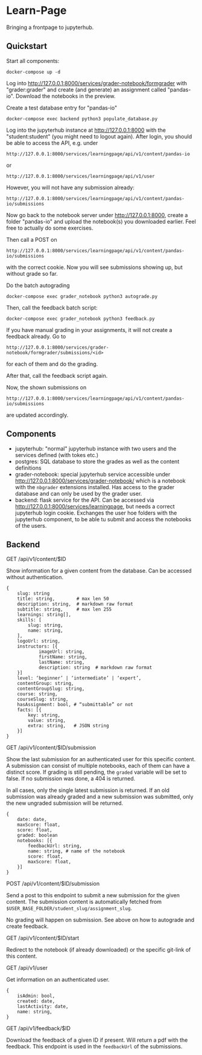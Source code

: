 # Learn-Page

Bringing a frontpage to jupyterhub.

## Quickstart

Start all components:

    docker-compose up -d

Log into http://127.0.0.1:8000/services/grader-notebook/formgrader with "grader:grader" and create (and generate) an assignment
called "pandas-io".
Download the notebooks in the preview.

Create a test database entry for "pandas-io"

    docker-compose exec backend python3 populate_database.py

Log into the jupyterhub instance at http://127.0.0.1:8000 with the "student:student"
(you might need to logout again).
After login, you should be able to access the API, e.g. under

    http://127.0.0.1:8000/services/learningpage/api/v1/content/pandas-io

or

    http://127.0.0.1:8000/services/learningpage/api/v1/user

However, you will not have any submission already:

    http://127.0.0.1:8000/services/learningpage/api/v1/content/pandas-io/submissions

Now go back to the notebook server under http://127.0.0.1:8000, create a folder "pandas-io" and
upload the notebook(s) you downloaded earlier.
Feel free to actually do some exercises.

Then call a POST on

    http://127.0.0.1:8000/services/learningpage/api/v1/content/pandas-io/submissions

with the correct cookie.
Now you will see submissions showing up, but without grade so far.

Do the batch autograding

    docker-compose exec grader_notebook python3 autograde.py

Then, call the feedback batch script:

    docker-compose exec grader_notebook python3 feedback.py

If you have manual grading in your assignments, it will not create a feedback already.
Go to

    http://127.0.0.1:8000/services/grader-notebook/formgrader/submissions/<id>

for each of them and do the grading.

After that, call the feedback script again.

Now, the shown submissions on

    http://127.0.0.1:8000/services/learningpage/api/v1/content/pandas-io/submissions

are updated accordingly.

## Components

* jupyterhub: "normal" jupyterhub instance with two users and the services defined (with tokes etc.)
* postgres: SQL database to store the grades as well as the content definitions
* grader-notebook: special jupyterhub service accessible under http://127.0.0.1:8000/services/grader-notebook/ which is a notebook
  with the `nbgrader` extensions installed. Has access to the grader database and can only be used by the grader user.
* backend: flask service for the API. Can be accessed via http://127.0.0.1:8000/services/learningpage, but needs a
  correct jupyterhub login cookie. Exchanges the user hoe folders with the jupyterhub component,
  to be able tu submit and access the notebooks of the users.

## Backend

GET /api/v1/content/$ID

Show information for a given content from the database.
Can be accessed without authentication.

```
{
    slug: string
    title: string,        # max len 50
    description: string,  # markdown raw format
    subtitle: string,     # max len 255
    learnings: string[],
    skills: [
        slug: string,
        name: string,
    ],
    logoUrl: string,
    instructors: [{
            imageUrl: string,
            firstName: string,
            lastName: string,
            description: string  # markdown raw format
    }]
    level: ‘beginner’ | ‘intermediate’ | ‘expert’,
    contentGroup: string,
    contentGroupSlug: string,
    course: string,
    courseSlug: string,
    hasAssignment: bool, # “submittable” or not
    facts: [{
        key: string,
        value: string,
        extra: string,   # JSON string
    }]
}
```


GET /api/v1/content/$ID/submission

Show the last submission for an authenticated user for this
specific content.
A submission can consist of multiple notebooks, each of them can have a distinct score.
If grading is still pending, the `graded` variable will be set to false.
If no submission was done, a 404 is returned.

In all cases, only the single latest submission is returned.
If an old submission was already graded and a new submission was submitted, only the new ungraded submission will be returned.

```
{
    date: date,
    maxScore: float,
    score: float,
    graded: boolean
    notebooks: [{
        feedbackUrl: string,
        name: string, # name of the notebook
        score: float,
        maxScore: float,
    }]
}
```


POST /api/v1/content/$ID/submission

Send a post to this endpoint to submit a new submission
for the given content.
The submission content is automatically fetched from `$USER_BASE_FOLDER/student_slug/assignment_slug`.

No grading will happen on submission.
See above on how to autograde and create feedback.


GET /api/v1/content/$ID/start

Redirect to the notebook (if already downloaded) or the specific git-link of this content.


GET /api/v1/user

Get information on an authenticated user.
```
{
    isAdmin: bool,
    created: date,
    lastActivity: date,
    name: string,
}
```


GET /api/v1/feedback/$ID

Download the feedback of a given ID if present.
Will return a pdf with the feedback.
This endpoint is used in the `feedbackUrl` of the submissions.